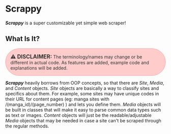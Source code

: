 # Scrappy  
**_Scrappy_** is a super customizable yet simple web scraper!  
  
## What Is It?  
 
 <div style="background-color: #FFCCCC; color: #333; padding: 15px; border-radius: 50px; border: 1px solid #FF9999;">
  <strong style="font-size: 1.2em;">⚠️ DISCLAIMER:</strong> The terminology/names may change or be different in actual code. As features are added, example code and explanations will be added. 
</div>

 ***Scrappy*** heavily borrows from OOP concepts, so that there are *Site*, *Media*, and *Content* objects. *Site* objects are basically a way to classify sites and specifics about them. For example, some sites may have unique codes in their URL for content pages (eg: manga sites with /(manga_id)/(page_number) ) and lets you define them. *Media* objects will be built in classes that will make it easy to parse common data types such as text or images. *Content* objects will just be the readable/adjustable *Media* objects that may be needed in case a site can't be scraped through the regular methods.